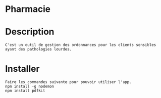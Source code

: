 # Pharmacie

# Description
    C'est un outil de gestion des ordonnances pour les clients sensibles ayant des pathologies lourdes.

# Installer
    Faire les commandes suivante pour pouvoir utiliser l'app.
    npm install -g nodemon
    npm install pdfkit
